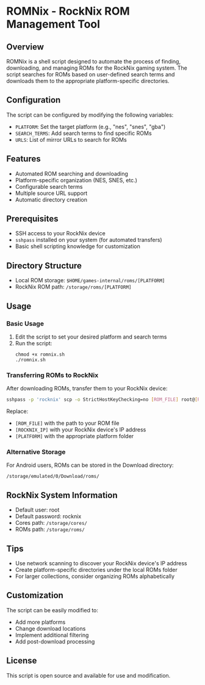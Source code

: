 # ROMNix - RockNix ROM Management Tool

## Overview
ROMNix is a shell script designed to automate the process of finding, downloading, and managing ROMs for the RockNix gaming system. The script searches for ROMs based on user-defined search terms and downloads them to the appropriate platform-specific directories.

## Configuration
The script can be configured by modifying the following variables:
- `PLATFORM`: Set the target platform (e.g., "nes", "snes", "gba")
- `SEARCH_TERMS`: Add search terms to find specific ROMs
- `URLS`: List of mirror URLs to search for ROMs

## Features
- Automated ROM searching and downloading
- Platform-specific organization (NES, SNES, etc.)
- Configurable search terms
- Multiple source URL support
- Automatic directory creation

## Prerequisites
- SSH access to your RockNix device
- `sshpass` installed on your system (for automated transfers)
- Basic shell scripting knowledge for customization

## Directory Structure
- Local ROM storage: `$HOME/games-internal/roms/[PLATFORM]`
- RockNix ROM path: `/storage/roms/[PLATFORM]`

## Usage

### Basic Usage
1. Edit the script to set your desired platform and search terms
2. Run the script:
   ```
   chmod +x romnix.sh
   ./romnix.sh
   ```

### Transferring ROMs to RockNix
After downloading ROMs, transfer them to your RockNix device:

```bash
sshpass -p 'rocknix' scp -o StrictHostKeyChecking=no [ROM_FILE] root@[ROCKNIX_IP]:/storage/roms/[PLATFORM]/
```

Replace:
- `[ROM_FILE]` with the path to your ROM file
- `[ROCKNIX_IP]` with your RockNix device's IP address
- `[PLATFORM]` with the appropriate platform folder

### Alternative Storage
For Android users, ROMs can be stored in the Download directory:
```
/storage/emulated/0/Download/roms/
```

## RockNix System Information
- Default user: root
- Default password: rocknix
- Cores path: `/storage/cores/`
- ROMs path: `/storage/roms/`

## Tips
- Use network scanning to discover your RockNix device's IP address
- Create platform-specific directories under the local ROMs folder
- For larger collections, consider organizing ROMs alphabetically

## Customization
The script can be easily modified to:
- Add more platforms
- Change download locations
- Implement additional filtering
- Add post-download processing

## License
This script is open source and available for use and modification.
